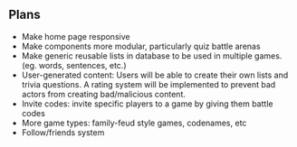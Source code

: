 ## Plans

- Make home page responsive
- Make components more modular, particularly quiz battle arenas
- Make generic reusable lists in database to be used in multiple games. (eg. words, sentences, etc.)
- User-generated content: Users will be able to create their own lists and trivia questions. A rating system will be implemented to prevent bad actors from creating bad/malicious content.
- Invite codes: invite specific players to a game by giving them battle codes
- More game types: family-feud style games, codenames, etc
- Follow/friends system
